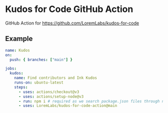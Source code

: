 # Kudos for Code GitHub Action

GitHub Action for https://github.com/LoremLabs/kudos-for-code

## Example

```yaml
name: Kudos
on:
  push: { branches: ["main"] }

jobs:
  kudos:
    name: Find contributors and Ink Kudos
    runs-on: ubuntu-latest
    steps:
      - uses: actions/checkout@v3
      - uses: actions/setup-node@v3
      - run: npm i # required as we search package.json files through node_modules folder (and rootg)
      - uses: LoremLabs/kudos-for-code-action@main
```
